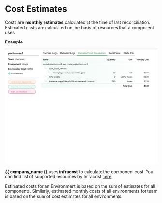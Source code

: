 # Cost Estimates

Costs are **monthly estimates** calculated at the time of last reconciliation. Estimated costs are calculated on the basis of resources that a component uses.

**Example**

![detailed-cost-breakdown](/assets/images/detailed-cost-breakdown.png "Detailed Cost Breakdown")

**{{ company_name }}** uses **infracost** to calculate the component cost. You can find list of supported resources by Infracost [here](https://www.infracost.io/docs/supported_resources/aws/).

Estimated costs for an Environment is based on the sum of estimates for all components. Similarly, estimated monthly costs of all environments for team is based on the sum of cost estimates for all environments. 
